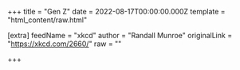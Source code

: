 
+++
title = "Gen Z"
date = 2022-08-17T00:00:00.000Z
template = "html_content/raw.html"

[extra]
feedName = "xkcd"
author = "Randall Munroe"
originalLink = "https://xkcd.com/2660/"
raw = ""

+++

